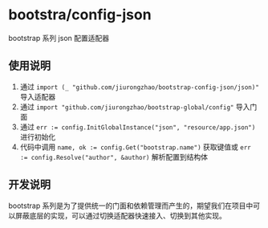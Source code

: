 # bootstra/config-json

bootstrap 系列 json 配置适配器

## 使用说明

1. 通过 `import (_ "github.com/jiurongzhao/bootstrap-config-json/json)"` 导入适配器
2. 通过 `import "github.com/jiurongzhao/bootstrap-global/config"` 导入门面
3. 通过 `err := config.InitGlobalInstance("json", "resource/app.json")` 进行初始化
4. 代码中调用 `name, ok := config.Get("bootstrap.name")` 获取键值或 `err := config.Resolve("author", &author)` 解析配置到结构体

## 开发说明

bootstrap 系列是为了提供统一的门面和依赖管理而产生的，期望我们在项目中可以屏蔽底层的实现，可以通过切换适配器快速接入、切换到其他实现。